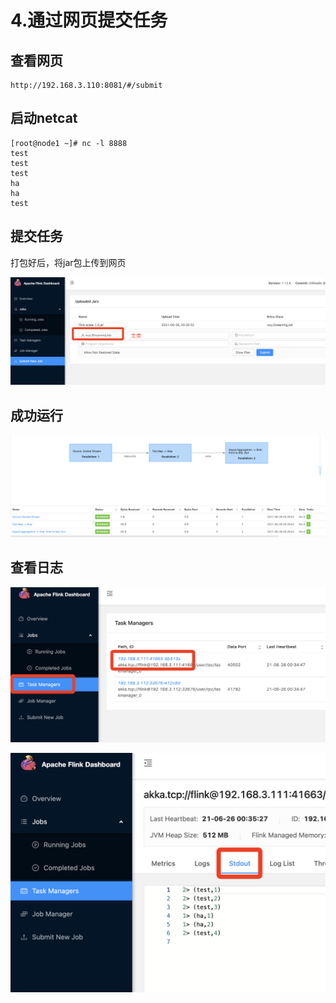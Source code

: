 # 4.通过网页提交任务

## 查看网页

	http://192.168.3.110:8081/#/submit
	
## 启动netcat

	[root@node1 ~]# nc -l 8888
	test
	test
	test
	ha
	ha
	test
	
## 提交任务

打包好后，将jar包上传到网页

![](Images/5.png)

## 成功运行

![](Images/6.png)

## 查看日志

![](Images/7.png)

![](Images/8.png)
